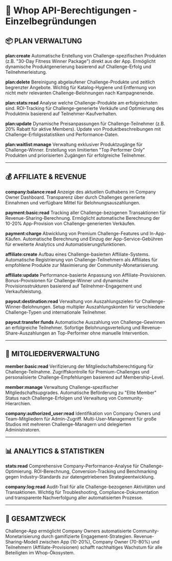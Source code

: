 # 🔑 Whop API-Berechtigungen - Einzelbegründungen

## **📦 PLAN VERWALTUNG**

**plan:create**
Automatische Erstellung von Challenge-spezifischen Produkten (z.B. "30-Day Fitness Winner Package") direkt aus der App. Ermöglicht dynamische Produktgenerierung basierend auf Challenge-Erfolg und Teilnehmerleistung.

**plan:delete** 
Bereinigung abgelaufener Challenge-Produkte und zeitlich begrenzter Angebote. Wichtig für Katalog-Hygiene und Entfernung von nicht mehr relevanten Challenge-Belohnungen nach Kampagnenende.

**plan:stats:read**
Analyse welche Challenge-Produkte am erfolgreichsten sind. ROI-Tracking für Challenge-generierte Verkäufe und Optimierung des Produktmix basierend auf Teilnehmer-Kaufverhalten.

**plan:update**
Dynamische Preisanpassungen für Challenge-Teilnehmer (z.B. 20% Rabatt für aktive Members). Update von Produktbeschreibungen mit Challenge-Erfolgsstatistiken und Performance-Daten.

**plan:waitlist:manage**
Verwaltung exklusiver Produktzugänge für Challenge-Winner. Erstellung von limitierten "Top Performer Only" Produkten und priorisierten Zugängen für erfolgreiche Teilnehmer.

---

## **💰 AFFILIATE & REVENUE**

**company:balance:read**
Anzeige des aktuellen Guthabens im Company Owner Dashboard. Transparenz über durch Challenges generierte Einnahmen und verfügbare Mittel für Belohnungsauszahlungen.

**payment:basic:read**
Tracking aller Challenge-bezogenen Transaktionen für Revenue-Sharing-Berechnung. Ermöglicht automatische Berechnung der 10-20% App-Provision von Challenge-generierten Verkäufen.

**payment:charge**
Abwicklung von Premium Challenge-Features und In-App-Käufen. Automatische Berechnung und Einzug der App-Service-Gebühren für erweiterte Analytics und Automatisierungsfunktionen.

**affiliate:create**
Aufbau eines Challenge-basierten Affiliate-Systems. Automatische Registrierung von Challenge-Teilnehmern als Affiliates für empfohlene Produkte zur Maximierung der Community-Monetarisierung.

**affiliate:update**
Performance-basierte Anpassung von Affiliate-Provisionen. Bonus-Provisionen für Challenge-Winner und dynamische Provisionsstrukturen basierend auf Teilnehmer-Engagement und Verkaufsleistung.

**payout:destination:read**
Verwaltung von Auszahlungszielen für Challenge-Winner-Belohnungen. Setup multipler Auszahlungskonten für verschiedene Challenge-Typen und internationale Teilnehmer.

**payout:transfer:funds**
Automatische Auszahlung von Challenge-Gewinnen an erfolgreiche Teilnehmer. Sofortige Belohnungsverteilung und Revenue-Share-Auszahlungen an Top-Performer ohne manuelle Intervention.

---

## **👥 MITGLIEDERVERWALTUNG**

**member:basic:read**
Verifizierung der Mitgliedschaftsberechtigung für Challenge-Teilnahme. Zugriffskontrolle für Premium-Challenges und personalisierte Challenge-Empfehlungen basierend auf Membership-Level.

**member:manage**
Verwaltung Challenge-spezifischer Mitgliedschaftsupgrades. Automatische Beförderung zu "Elite Member" Status nach Challenge-Erfolgen und Verwaltung von Community-Hierarchien.

**company:authorized_user:read**
Identifikation von Company Owners und Team-Mitgliedern für Admin-Zugriff. Multi-User-Management für große Studios mit mehreren Challenge-Managern und delegierten Administratoren.

---

## **📊 ANALYTICS & STATISTIKEN**

**stats:read**
Comprehensive Company-Performance-Analyse für Challenge-Optimierung. ROI-Berechnung, Conversion-Tracking und Benchmarking gegen Industry-Standards zur datengetriebenen Strategieentwicklung.

**company:log:read**
Audit-Trail für alle Challenge-bezogenen Aktivitäten und Transaktionen. Wichtig für Troubleshooting, Compliance-Dokumentation und transparente Nachverfolgung aller automatisierten Prozesse.

---

## **🎯 GESAMTZWECK**
Challenge-App ermöglicht Company Owners automatisierte Community-Monetarisierung durch gamifizierte Engagement-Strategien. Revenue-Sharing-Modell zwischen App (10-20%), Company Owner (70-80%) und Teilnehmern (Affiliate-Provisionen) schafft nachhaltiges Wachstum für alle Beteiligten im Whop-Ökosystem.
